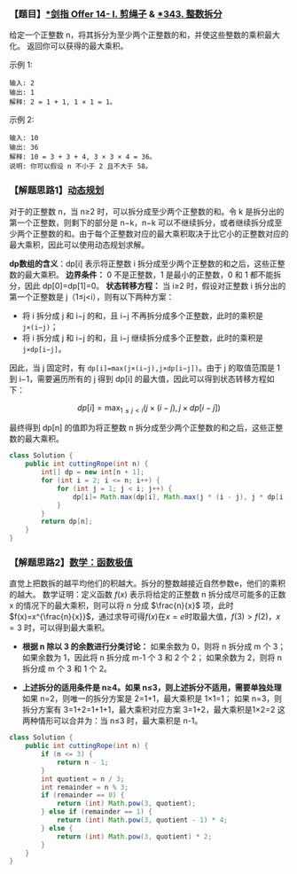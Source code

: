 ### 【题目】[*剑指 Offer 14- I. 剪绳子](https://leetcode-cn.com/problems/jian-sheng-zi-lcof/) & [*343. 整数拆分](https://leetcode-cn.com/problems/integer-break/)
给定一个正整数 n，将其拆分为至少两个正整数的和，并使这些整数的乘积最大化。 返回你可以获得的最大乘积。

示例 1:

	输入: 2
	输出: 1
	解释: 2 = 1 + 1, 1 × 1 = 1。
示例 2:

	输入: 10
	输出: 36
	解释: 10 = 3 + 3 + 4, 3 × 3 × 4 = 36。
	说明: 你可以假设 n 不小于 2 且不大于 58。

### 【解题思路1】[动态规划](https://leetcode-cn.com/problems/integer-break/solution/zheng-shu-chai-fen-by-leetcode-solution/)
对于的正整数 n，当 n≥2 时，可以拆分成至少两个正整数的和。令 k 是拆分出的第一个正整数，则剩下的部分是 n−k，n−k 可以不继续拆分，或者继续拆分成至少两个正整数的和。由于每个正整数对应的最大乘积取决于比它小的正整数对应的最大乘积，因此可以使用动态规划求解。

**dp数组的含义**：dp[i] 表示将正整数 i 拆分成至少两个正整数的和之后，这些正整数的最大乘积。
**边界条件：** 0 不是正整数，1 是最小的正整数，0 和 1 都不能拆分，因此 dp[0]=dp[1]=0。
**状态转移方程：**
当 i≥2 时，假设对正整数 i 拆分出的第一个正整数是 j（1≤j<i），则有以下两种方案：

- 将 i 拆分成 j 和 i−j 的和，且 i−j 不再拆分成多个正整数，此时的乘积是 `j×(i−j)`；
- 将 i 拆分成 j 和 i−j 的和，且 i−j 继续拆分成多个正整数，此时的乘积是 `j×dp[i−j]`。

因此，当 j 固定时，有 `dp[i]=max(j×(i−j),j×dp[i−j])`。由于 j 的取值范围是 1 到 i−1，需要遍历所有的 j 得到 dp[i] 的最大值，因此可以得到状态转移方程如下：

$$
dp[i]= \max_{1≤j<i} {(j×(i−j),j×dp[i−j])}
$$

最终得到 dp[n] 的值即为将正整数 n 拆分成至少两个正整数的和之后，这些正整数的最大乘积。

```java
class Solution {
    public int cuttingRope(int n) {
        int[] dp = new int[n + 1];
        for (int i = 2; i <= n; i++) {
            for (int j = 1; j < i; j++) {
                dp[i]= Math.max(dp[i], Math.max(j * (i - j), j * dp[i - j]));
            }
        }
        return dp[n];
    }
}
```

### 【解题思路2】[数学：函数极值](https://leetcode-cn.com/problems/integer-break/solution/zheng-shu-chai-fen-by-leetcode-solution/)
直觉上把数拆的越平均他们的积越大。拆分的整数越接近自然参数e，他们的乘积的越大。
数学证明：定义函数 $f(x)$ 表示将给定的正整数 n 拆分成尽可能多的正数 x 的情况下的最大乘积，则可以将 n 分成 $\frac{n}{x}$ 项，此时 $f(x)=x^{\frac{n}{x}}$，通过求导可得$f(x)$在$x=e$时取最大值，$f(3)>f(2)$，$x=3$ 时，可以得到最大乘积。
- **根据 n 除以 3 的余数进行分类讨论：**
如果余数为 0，则将 n 拆分成 m 个 3；
如果余数为 1，因此将 n 拆分成 m-1 个 3 和 2 个 2；
如果余数为 2，则将 n 拆分成 m 个 3 和 1 个 2。

- **上述拆分的适用条件是 n≥4。如果 n≤3，则上述拆分不适用，需要单独处理**
如果 n=2，则唯一的拆分方案是 2=1+1，最大乘积是 1×1=1；
如果 n=3，则拆分方案有 3=1+2=1+1+1，最大乘积对应方案 3=1+2，最大乘积是1×2=2
这两种情形可以合并为：当 n≤3 时，最大乘积是 n-1。

```java
class Solution {
    public int cuttingRope(int n) {
        if (n <= 3) {
            return n - 1;
        }
        int quotient = n / 3;
        int remainder = n % 3;
        if (remainder == 0) {
            return (int) Math.pow(3, quotient);
        } else if (remainder == 1) {
            return (int) Math.pow(3, quotient - 1) * 4;
        } else {
            return (int) Math.pow(3, quotient) * 2;
        }
    }
}
```